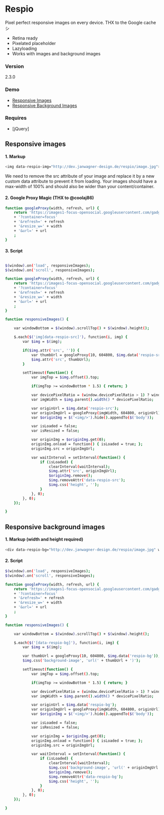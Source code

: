 # Respio
Pixel perfect responsive images on every device.
THX to the Google cache シ

  - Retina ready
  - Pixelated placeholder
  - Lazyloading
  - Works with images and background images

### Version
2.3.0

### Demo
  - [Responsive Images](http://dev.janwagner-design.de/respio/demo_responsive_image.html)
  - [Responsive Background Images](http://dev.janwagner-design.de/respio/demo_responsive_background_image.html)

### Requires

* [jQuery]

## Responsive images
#### 1. Markup
```sh
<img data-respio-img="http://dev.janwagner-design.de/respio/image.jpg">
```
We need to remove the src attribute of your image and replace it by a new custom data attribute to prevent it from loading. Your images should have a max-width of 100% and should also be wider than your content/container.
#### 2. Google Proxy Magic (THX to @coolaj86)
```sh
function googleProxy(width, refresh, url) {
    return 'https://images1-focus-opensocial.googleusercontent.com/gadgets/proxy'
    + '?container=focus'
    + '&refresh=' + refresh
    + '&resize_w=' + width
    + '&url=' + url
    ;
}
```
#### 3. Script
```sh

$(window).on('load', responsiveImages);
$(window).on('scroll', responsiveImages);

function googleProxy(width, refresh, url) {
    return 'https://images1-focus-opensocial.googleusercontent.com/gadgets/proxy'
    + '?container=focus'
    + '&refresh=' + refresh
    + '&resize_w=' + width
    + '&url=' + url
    ;
}

function responsiveImages() {

    var windowBottom = $(window).scrollTop() + $(window).height();

    $.each($('img[data-respio-src]'), function(i, img) {
        var $img = $(img);

        if($img.attr('src', '')) {
            var thumbUrl = googleProxy(10, 604800, $img.data('respio-src'));
            $img.attr('src', thumbUrl);
        }

        setTimeout(function() {
            var imgTop = $img.offset().top;

            if(imgTop >= windowBottom * 1.5) { return; }

            var devicePixelRatio = (window.devicePixelRatio > 1) ? window.devicePixelRatio : 1;
            var imgWidth = $img.parent().width() * devicePixelRatio;

            var originUrl = $img.data('respio-src');
            var originImgUrl = googleProxy(imgWidth, 604800, originUrl);
            var $originImg = $('<img/>').hide().appendTo($('body'));

            var isLoaded = false;
            var isResized = false;

            var originImg = $originImg.get(0);
            originImg.onload = function() { isLoaded = true; };
            originImg.src = originImgUrl;

            var waitInterval = setInterval(function() {
                if (isLoaded) {
                    clearInterval(waitInterval);
                    $img.attr('src', originImgUrl);
                    $originImg.remove();
                    $img.removeAttr('data-respio-src');
                    $img.css('height', '');
                }
            }, 0);
        }, 0);
    });

}
```
## Responsive background images
#### 1. Markup (width and height required)
```sh
<div data-respio-bg="http://dev.janwagner-design.de/respio/image.jpg" width="xxx" height="xxx"></div>
```
#### 2. Script
```sh
$(window).on('load', responsiveImages);
$(window).on('scroll', responsiveImages);

function googleProxy(width, refresh, url) {
    return 'https://images1-focus-opensocial.googleusercontent.com/gadgets/proxy'
    + '?container=focus'
    + '&refresh=' + refresh
    + '&resize_w=' + width
    + '&url=' + url
    ;
}

function responsiveImages() {

    var windowBottom = $(window).scrollTop() + $(window).height();

    $.each($('[data-respio-bg]'), function(i, img) {
        var $img = $(img);

        var thumbUrl = googleProxy(10, 604800, $img.data('respio-bg'));
        $img.css('background-image', 'url(' + thumbUrl + ')');

        setTimeout(function() {
            var imgTop = $img.offset().top;

            if(imgTop >= windowBottom * 1.5) { return; }

            var devicePixelRatio = (window.devicePixelRatio > 1) ? window.devicePixelRatio : 1;
            var imgWidth = $img.parent().width() * devicePixelRatio;

            var originUrl = $img.data('respio-bg');
            var originImgUrl = googleProxy(imgWidth, 604800, originUrl);
            var $originImg = $('<img/>').hide().appendTo($('body'));

            var isLoaded = false;
            var isResized = false;

            var originImg = $originImg.get(0);
            originImg.onload = function() { isLoaded = true; };
            originImg.src = originImgUrl;

            var waitInterval = setInterval(function() {
                if (isLoaded) {
                    clearInterval(waitInterval);
                    $img.css('background-image', 'url(' + originImgUrl + ')');
                    $originImg.remove();
                    $img.removeAttr('data-respio-bg');
                    $img.css('height', '');
                }
            }, 0);
        }, 0);
    });

}
```
